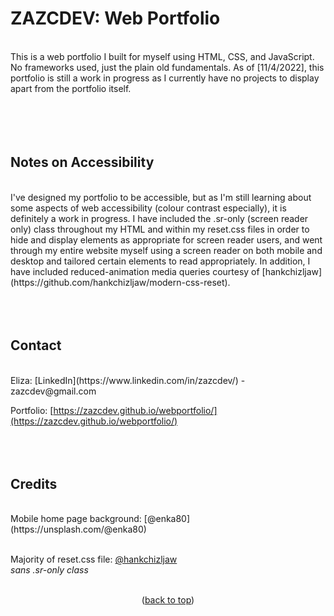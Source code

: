 <div id="top"></div>

# ZAZCDEV: Web Portfolio
<br>
This is a web portfolio I built for myself using HTML, CSS, and JavaScript. No frameworks used, just the plain old fundamentals. As of [11/4/2022], this portfolio is still a work in progress as I currently have no projects to display apart from the portfolio itself. 
<br>
<br>
<br>
<br>
<br>

## Notes on Accessibility
<br>
I've designed my portfolio to be accessible, but as I'm still learning about some aspects of web accessibility (colour contrast especially), 
it is definitely a work in progress. I have included the .sr-only (screen reader only) class throughout my HTML and within my reset.css files
in order to hide and display elements as appropriate for screen reader users, and went through my entire website myself using a screen reader 
on both mobile and desktop and tailored certain elements to read appropriately. In addition, I have included reduced-animation media queries 
courtesy of [hankchizljaw](https://github.com/hankchizljaw/modern-css-reset).  
<br>
<br>
<br>
<br>

## Contact
<br>
Eliza: [LinkedIn](https://www.linkedin.com/in/zazcdev/) - zazcdev@gmail.com

Portfolio: [https://zazcdev.github.io/webportfolio/](https://zazcdev.github.io/webportfolio/)
<br>
<br>
<br>
<br>

## Credits
<br>
Mobile home page background: [@enka80](https://unsplash.com/@enka80)
<br>
<br>

Majority of reset.css file: [@hankchizljaw](https://github.com/hankchizljaw/modern-css-reset)  
*sans .sr-only class*
<br>
<br>

<p align="center">(<a href="#top">back to top</a>)</p>
